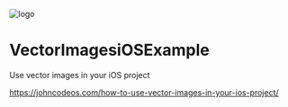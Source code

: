 ![logo](https://i.imgur.com/Dv73hCk.png)
# VectorImagesiOSExample
Use vector images in your iOS project

https://johncodeos.com/how-to-use-vector-images-in-your-ios-project/
